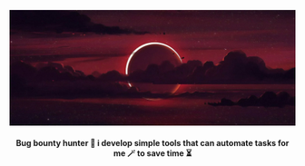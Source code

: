 ![Header](./background.jpg)
<h4 align="center">Bug bounty hunter 🥷 i develop simple tools that can automate tasks for me 🪄 to save time ⏳</h3>
